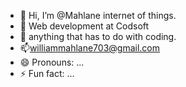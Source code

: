 - 👋 Hi, I’m @Mahlane
  internet of things.
- 🌱 Web development at Codsoft
- 💞️ anything that has to do with coding.
- 📫williammahlane703@gmail.com
- 😄 Pronouns: ...
- ⚡ Fun fact: ...

<!---
Mahlane/Mahlane is a ✨ special ✨ repository because its `README.md` (this file) appears on your GitHub profile.
You can click the Preview link to take a look at your changes.
--->
